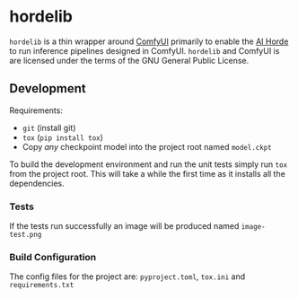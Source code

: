 # hordelib

`hordelib` is a thin wrapper around [ComfyUI](https://github.com/comfyanonymous/ComfyUI) primarily to enable the [AI Horde](https://aihorde.net/) to run inference pipelines designed in ComfyUI. `hordelib` and ComfyUI is are licensed under the terms of the GNU General Public License.

## Development

Requirements:
- `git` (install git)
- `tox` (`pip install tox`)
- Copy _any_ checkpoint model into the project root named `model.ckpt`

To build the development environment and run the unit tests simply run `tox` from the project root. This will take a while the first time as it installs all the dependencies.

### Tests

If the tests run successfully an image will be produced named `image-test.png`

### Build Configuration

The config files for the project are: `pyproject.toml`, `tox.ini` and `requirements.txt`
